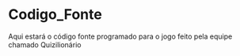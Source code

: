 # Codigo_Fonte
Aqui estará o código fonte programado para o jogo feito pela equipe chamado Quizilionário
